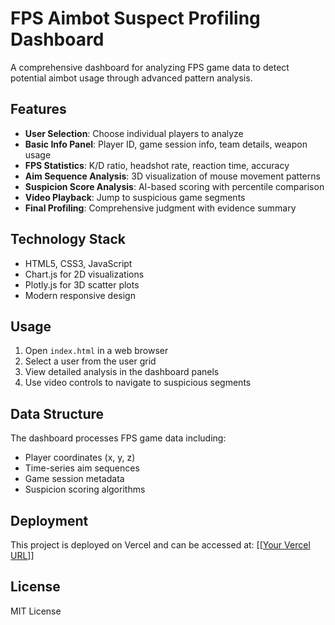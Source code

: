 # FPS Aimbot Suspect Profiling Dashboard

A comprehensive dashboard for analyzing FPS game data to detect potential aimbot usage through advanced pattern analysis.

## Features

- **User Selection**: Choose individual players to analyze
- **Basic Info Panel**: Player ID, game session info, team details, weapon usage
- **FPS Statistics**: K/D ratio, headshot rate, reaction time, accuracy
- **Aim Sequence Analysis**: 3D visualization of mouse movement patterns
- **Suspicion Score Analysis**: AI-based scoring with percentile comparison
- **Video Playback**: Jump to suspicious game segments
- **Final Profiling**: Comprehensive judgment with evidence summary

## Technology Stack

- HTML5, CSS3, JavaScript
- Chart.js for 2D visualizations
- Plotly.js for 3D scatter plots
- Modern responsive design

## Usage

1. Open `index.html` in a web browser
2. Select a user from the user grid
3. View detailed analysis in the dashboard panels
4. Use video controls to navigate to suspicious segments

## Data Structure

The dashboard processes FPS game data including:
- Player coordinates (x, y, z)
- Time-series aim sequences
- Game session metadata
- Suspicion scoring algorithms

## Deployment

This project is deployed on Vercel and can be accessed at: [[[Your Vercel URL](https://aimbot-analysis-dashboard-to7b.vercel.app/)]]

## License

MIT License

